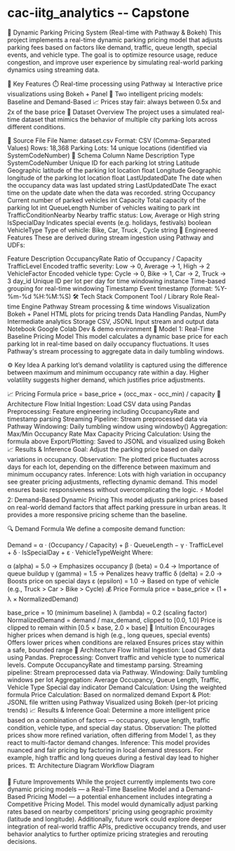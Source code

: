 # cac-iitg_analytics -- Capstone
🚗 Dynamic Parking Pricing System (Real-time with Pathway & Bokeh)
This project implements a real-time dynamic parking pricing model that adjusts parking fees based on factors like demand, traffic, queue length, special events, and vehicle type. The goal is to optimize resource usage, reduce congestion, and improve user experience by simulating real-world parking dynamics using streaming data.

📌 Key Features
⏱️ Real-time processing using Pathway
📊 Interactive price visualizations using Bokeh + Panel
🧠 Two intelligent pricing models: Baseline and Demand-Based
📈 Prices stay fair: always between 0.5x and 2x of the base price
📂 Dataset Overview
The project uses a simulated real-time dataset that mimics the behavior of multiple city parking lots across different conditions.

🔸 Source File
File Name: dataset.csv
Format: CSV (Comma-Separated Values)
Rows: 18,368
Parking Lots: 14 unique locations (identified via SystemCodeNumber)
🔸 Schema
Column Name	Description	Type
SystemCodeNumber	Unique ID for each parking lot	string
Latitude	Geographic latitude of the parking lot location	float
Longitude	Geographic longitude of the parking lot location	float
LastUpdatedDate	The date when the occupancy data was last updated	string
LastUpdatedDate	The exact time on the update date when the data was recorded.	string
Occupancy	Current number of parked vehicles	int
Capacity	Total capacity of the parking lot	int
QueueLength	Number of vehicles waiting to park	int
TrafficConditionNearby	Nearby traffic status: Low, Average or High	string
IsSpecialDay	Indicates special events (e.g. holidays, festivals)	boolean
VehicleType	Type of vehicle: Bike, Car, Truck , Cycle	string
🔸 Engineered Features
These are derived during stream ingestion using Pathway and UDFs:

Feature	Description
OccupancyRate	Ratio of Occupancy / Capacity
TrafficLevel	Encoded traffic severity: Low → 0, Average → 1, High → 2
VehicleFactor	Encoded vehicle type: Cycle → 0, Bike → 1, Car → 2, Truck → 3
day_id	Unique ID per lot per day for time windowing
instance	Time-based grouping for real-time windowing
Timestamp	Event timestamp (format: %Y-%m-%d %H:%M:%S)
🛠️ Tech Stack
Component	Tool / Library	Role
Real-time Engine	Pathway	Stream processing & time windows
Visualization	Bokeh + Panel	HTML plots for pricing trends
Data Handling	Pandas, NumPy	Intermediate analytics
Storage	CSV, JSONL	Input stream and output data
Notebook	Google Colab	Dev & demo environment
🧠 Model 1: Real-Time Baseline Pricing Model
This model calculates a dynamic base price for each parking lot in real-time based on daily occupancy fluctuations. It uses Pathway's stream processing to aggregate data in daily tumbling windows.

⚙️ Key Idea
A parking lot’s demand volatility is captured using the difference between maximum and minimum occupancy rate within a day. Higher volatility suggests higher demand, which justifies price adjustments.

📈 Pricing Formula
 price = base_price + (occ_max - occ_min) / capacity 
🧱 Architecture Flow
Initial Ingestion: Load CSV data using Pandas
Preprocessing: Feature engineering including OccupancyRate and timestamp parsing
Streaming Pipeline: Stream preprocessed data via Pathway
Windowing: Daily tumbling window using windowby()
Aggregation:
Max/Min Occupancy Rate
Max Capacity
Pricing Calculation: Using the formula above
Export/Plotting: Saved to JSONL and visualized using Bokeh
📈 Results & Inference
Goal: Adjust the parking price based on daily variations in occupancy.
Observation: The plotted price fluctuates across days for each lot, depending on the difference between maximum and minimum occupancy rates.
Inference: Lots with high variation in occupancy see greater pricing adjustments, reflecting dynamic demand. This model ensures basic responsiveness without overcomplicating the logic.
⚡ Model 2: Demand-Based Dynamic Pricing
This model adjusts parking prices based on real-world demand factors that affect parking pressure in urban areas. It provides a more responsive pricing scheme than the baseline.

🔍 Demand Formula
We define a composite demand function:

 Demand = α · (Occupancy / Capacity) + β · QueueLength − γ · TrafficLevel + δ · IsSpecialDay + ε · VehicleTypeWeight 
Where:

α (alpha) = 5.0 → Emphasizes occupancy
β (beta) = 0.4 → Importance of queue buildup
γ (gamma) = 1.5 → Penalizes heavy traffic
δ (delta) = 2.0 → Boosts price on special days
ε (epsilon) = 1.0 → Based on type of vehicle (e.g., Truck > Car > Bike > Cycle)
💰 Price Formula
price = base_price × (1 + λ × NormalizedDemand)

base_price = 10 (minimum baseline)
λ (lambda) = 0.2 (scaling factor)
NormalizedDemand = demand / max_demand, clipped to [0.0, 1.0]
Price is clipped to remain within [0.5 × base, 2.0 × base]
🎯 Intuition
Encourages higher prices when demand is high (e.g., long queues, special events)
Offers lower prices when conditions are relaxed
Ensures prices stay within a safe, bounded range
🔄 Architecture Flow
Inittial Ingestion: Load CSV data using Pandas.
Preprocessing:
Convert traffic and vehicle type to numerical levels.
Compute OccupancyRate and timestamp parsing.
Streaming pipeline: Stream preprocessed data via Pathway.
Windowing: Daily tumbling windows per lot
Aggregation:
Average Occupancy, Queue Length, Traffic, Vehicle Type
Special day indicator
Demand Calculation: Using the weighted formula
Price Calculation: Based on normalized demand
Export & Plot:
JSONL file written using Pathway
Visualized using Bokeh (per-lot pricing trends)
📈 Results & Inference
Goal: Determine a more intelligent price based on a combination of factors — occupancy, queue length, traffic condition, vehicle type, and special day status.
Observation: The plotted prices show more refined variation, often differing from Model 1, as they react to multi-factor demand changes.
Inference: This model provides nuanced and fair pricing by factoring in local demand stressors. For example, high traffic and long queues during a festival day lead to higher prices.
🏗️ Architecture Diagram
Workflow Diagram

🚀 Future Improvements
While the project currently implements two core dynamic pricing models — a Real-Time Baseline Model and a Demand-Based Pricing Model — a potential enhancement includes integrating a Competitive Pricing Model. This model would dynamically adjust parking rates based on nearby competitors’ pricing using geographic proximity (latitude and longitude). Additionally, future work could explore deeper integration of real-world traffic APIs, predictive occupancy trends, and user behavior analytics to further optimize pricing strategies and rerouting decisions.

